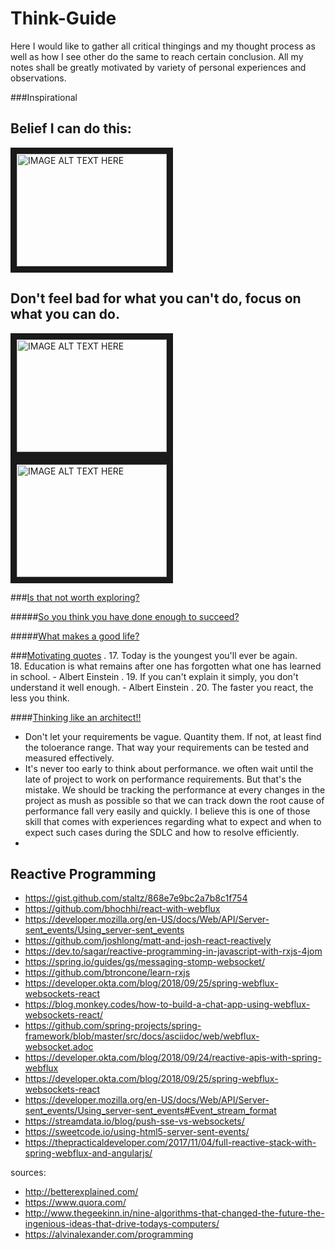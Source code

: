 # Think-Guide

Here I would like to gather all critical thingings and my thought process as well as how I see other do the same to reach certain conclusion. All my notes shall be greatly motivated by variety of personal experiences and observations.

###Inspirational

Belief I can do this: 
---
<a href="http://www.youtube.com/watch?feature=player_embedded&v=7TXEZ4tP06c
" target="_blank"><img src="http://img.youtube.com/vi/7TXEZ4tP06c/0.jpg" 
alt="IMAGE ALT TEXT HERE" width="240" height="180" border="10" /></a>

Don't feel bad for what you can't do, focus on what you can do.
---
<a href="http://www.youtube.com/watch?feature=player_embedded&v=36m1o-tM05g
" target="_blank"><img src="http://img.youtube.com/vi/36m1o-tM05g/0.jpg" 
alt="IMAGE ALT TEXT HERE" width="240" height="180" border="10" /></a>  <a href="http://www.youtube.com/watch?feature=player_embedded&v=s3QezBvN1BE
" target="_blank"><img src="http://img.youtube.com/vi/s3QezBvN1BE/0.jpg" 
alt="IMAGE ALT TEXT HERE" width="240" height="180" border="10" /></a>

###[Is that not worth exploring?](http://zenpencils.com/comic/rhodes/)

#####[So you think you have done enough to succeed?](https://github.com/bhochhi/think-guide/wiki/So-you-think-you-have-done-enough-to-succeed%3F)

#####[What makes a good life?](https://www.ted.com/talks/robert_waldinger_what_makes_a_good_life_lessons_from_the_longest_study_on_happiness?language=en)



###[Motivating quotes](https://github.com/bhochhi/think-guide/wiki/Motivating-quotes) . 
17. Today is the youngest you'll ever be again.  
18. Education is what remains after one has forgotten what one has learned in school. - Albert Einstein . 
19. If you can't explain it simply, you don't understand it well enough. - Albert Einstein . 
20. The faster you react, the less you think.  
  

####[Thinking like an architect!!](https://github.com/bhochhi/think-guide/wiki/Thinking-like-an-architect)

 *  Don't let your requirements be vague. Quantity them. If not, at least find the toloerance range. That way your requirements can be tested and measured effectively.
 * It's never too early to think about performance. we often wait until the late of project to work on performance requirements. But that's the mistake. We should be tracking the performance at every changes in the project as mush as possible so that we can track down the root cause of performance fall very easily and quickly. I believe this is one of those skill that comes with experiences regarding what to expect and when to expect such cases during the SDLC and how to resolve efficiently.
 * 

Reactive Programming
---
- https://gist.github.com/staltz/868e7e9bc2a7b8c1f754
- https://github.com/bhochhi/react-with-webflux  
- https://developer.mozilla.org/en-US/docs/Web/API/Server-sent_events/Using_server-sent_events
- https://github.com/joshlong/matt-and-josh-react-reactively
- https://dev.to/sagar/reactive-programming-in-javascript-with-rxjs-4jom
- https://spring.io/guides/gs/messaging-stomp-websocket/
- https://github.com/btroncone/learn-rxjs
- https://developer.okta.com/blog/2018/09/25/spring-webflux-websockets-react
- https://blog.monkey.codes/how-to-build-a-chat-app-using-webflux-websockets-react/
- https://github.com/spring-projects/spring-framework/blob/master/src/docs/asciidoc/web/webflux-websocket.adoc
- https://developer.okta.com/blog/2018/09/24/reactive-apis-with-spring-webflux
- https://developer.okta.com/blog/2018/09/25/spring-webflux-websockets-react
- https://developer.mozilla.org/en-US/docs/Web/API/Server-sent_events/Using_server-sent_events#Event_stream_format
- https://streamdata.io/blog/push-sse-vs-websockets/
- https://sweetcode.io/using-html5-server-sent-events/
- https://thepracticaldeveloper.com/2017/11/04/full-reactive-stack-with-spring-webflux-and-angularjs/


















sources:
- http://betterexplained.com/
- https://www.quora.com/
- http://www.thegeekinn.in/nine-algorithms-that-changed-the-future-the-ingenious-ideas-that-drive-todays-computers/
- https://alvinalexander.com/programming


